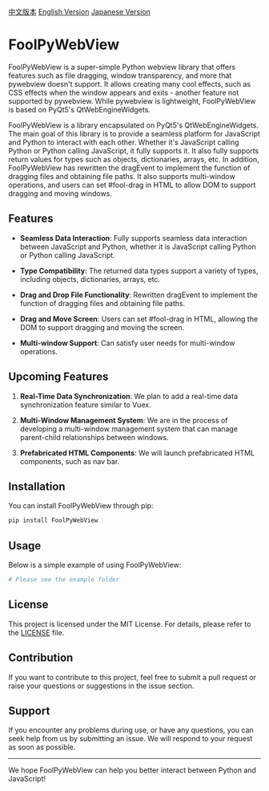 [中文版本](README.md)
[English Version](README_EN.md)
[Japanese Version](README_JP.md)

# FoolPyWebView

FoolPyWebView is a super-simple Python webview library that offers features such as file dragging, window transparency, and more that pywebview doesn't support. It allows creating many cool effects, such as CSS effects when the window appears and exits - another feature not supported by pywebview. While pywebview is lightweight, FoolPyWebView is based on PyQt5's QtWebEngineWidgets.

FoolPyWebView is a library encapsulated on PyQt5's QtWebEngineWidgets. The main goal of this library is to provide a seamless platform for JavaScript and Python to interact with each other. Whether it's JavaScript calling Python or Python calling JavaScript, it fully supports it. It also fully supports return values for types such as objects, dictionaries, arrays, etc. In addition, FoolPyWebView has rewritten the dragEvent to implement the function of dragging files and obtaining file paths. It also supports multi-window operations, and users can set #fool-drag in HTML to allow DOM to support dragging and moving windows.

## Features

- **Seamless Data Interaction**: Fully supports seamless data interaction between JavaScript and Python, whether it is JavaScript calling Python or Python calling JavaScript.

- **Type Compatibility**: The returned data types support a variety of types, including objects, dictionaries, arrays, etc.

- **Drag and Drop File Functionality**: Rewritten dragEvent to implement the function of dragging files and obtaining file paths.

- **Drag and Move Screen**: Users can set #fool-drag in HTML, allowing the DOM to support dragging and moving the screen.

- **Multi-window Support**: Can satisfy user needs for multi-window operations.

## Upcoming Features

1. **Real-Time Data Synchronization**: We plan to add a real-time data synchronization feature similar to Vuex.

2. **Multi-Window Management System**: We are in the process of developing a multi-window management system that can manage parent-child relationships between windows.

3. **Prefabricated HTML Components**: We will launch prefabricated HTML components, such as nav bar.

## Installation

You can install FoolPyWebView through pip:

```bash
pip install FoolPyWebView
```

## Usage

Below is a simple example of using FoolPyWebView:

```python
# Please see the example folder
```

## License

This project is licensed under the MIT License. For details, please refer to the [LICENSE](LICENSE) file.

## Contribution

If you want to contribute to this project, feel free to submit a pull request or raise your questions or suggestions in the issue section.

## Support

If you encounter any problems during use, or have any questions, you can seek help from us by submitting an issue. We will respond to your request as soon as possible.

---

We hope FoolPyWebView can help you better interact between Python and JavaScript!